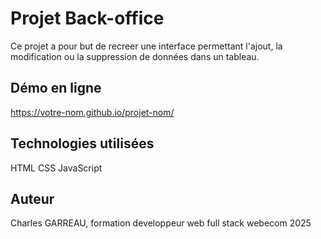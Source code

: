 # Projet Back-office
 Ce projet a pour but de recreer une interface permettant l'ajout, la modification ou la suppression de données dans un tableau.
 ## Démo en ligne
 https://votre-nom.github.io/projet-nom/
 ## Technologies utilisées
 HTML
 CSS
 JavaScript
 ## Auteur
 Charles GARREAU, formation developpeur web full stack webecom 2025